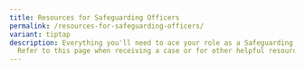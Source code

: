 ```yaml
---
title: Resources for Safeguarding Officers
permalink: /resources-for-safeguarding-officers/
variant: tiptap
description: Everything you'll need to ace your role as a Safeguarding Officer.
  Refer to this page when receiving a case or for other helpful resources.
---
```

